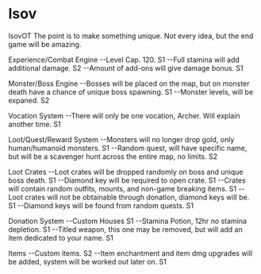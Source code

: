 # Isov
IsovOT
The point is to make something unique. Not every idea, but the end game will be amazing.

Experience/Combat Engine
--Level Cap. 120. S1
--Full stamina will add additional damage. S2
--Amount of add-ons will give damage bonus. S1

Monster/Boss Engine
--Bosses will be placed on the map, but on monster death have a chance of unique boss spawning. S1
--Monster levels, will be expaned. S2

Vocation System
--There will only be one vocation, Archer. Will explain another time. S1

Loot/Quest/Reward System
--Monsters will no longer drop gold, only human/humanoid monsters. S1
--Random quest, will have specific name, but will be a scavenger hunt across the entire map, no limits. S2

Loot Crates
--Loot crates will be dropped randomly on boss and unique boss death. S1
--Diamond key will be required to open crate. S1
--Crates will contain random outfits, mounts, and non-game breaking items. S1
--Loot crates will not be obtainable through donation, diamond keys will be. S1
--Diamond keys will be found from random quests. S1

Donation System
--Custom Houses S1
--Stamina Potion, 12hr no stamina depletion. S1
--Titled weapon, this one may be removed, but will add an item dedicated to your name. S1

Items
--Custom items. S2
--Item enchantment and item dmg upgrades will be added, system will be worked out later on. S1
